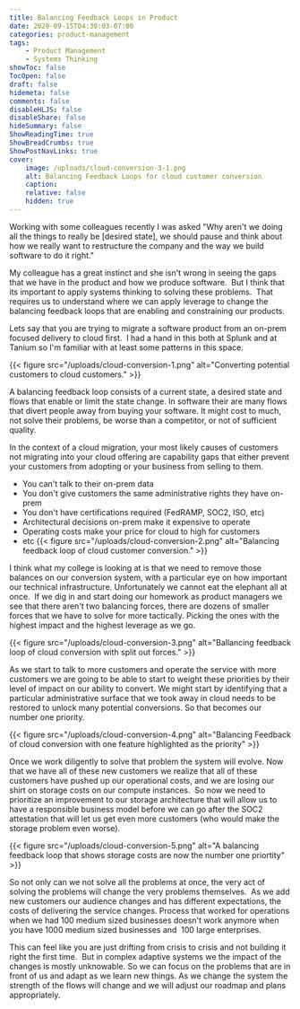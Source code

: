 ```yaml
---
title: Balancing Feedback Loops in Product
date: 2020-09-15T04:30:03-07:00
categories: product-management
tags:
    - Product Management
    - Systems Thinking
showToc: false
TocOpen: false
draft: false
hidemeta: false
comments: false
disableHLJS: false
disableShare: false
hideSummary: false
ShowReadingTime: true
ShowBreadCrumbs: true
ShowPostNavLinks: true
cover:
    image: /uploads/cloud-conversion-3-1.png
    alt: Balancing Feedback Loops for cloud customer conversion
    caption:
    relative: false
    hidden: true
---
```

Working with some colleagues recently I was asked "Why aren't we doing all the things to really be \[desired state\], we should pause and think about how we really want to restructure the company and the way we build software to do it right."

My colleague has a great instinct and she isn't wrong in seeing the gaps that we have in the product and how we produce software.&nbsp; But I think that its important to apply systems thinking to solving these problems.&nbsp; That requires us to understand where we can apply leverage to change the balancing feedback loops that are enabling and constraining our products.<!--more-->

Lets say that you are trying to migrate a software product from an on-prem focused delivery to cloud first.&nbsp; I had a hand in this both at Splunk and at Tanium so I'm familiar with at least some patterns in this space.&nbsp;

{{< figure src="/uploads/cloud-conversion-1.png" alt="Converting potential customers to cloud customers." >}}

A balancing feedback loop consists of a current state, a desired state and flows that enable or limit the state change. In software their are many flows that divert people away from buying your software. It might cost to much,&nbsp; not solve their problems, be worse than a competitor, or not of sufficient quality.&nbsp;

In the context of a cloud migration, your most likely causes of customers not migrating into your cloud offering are capability gaps that either prevent your customers from adopting or your business from selling to them.

* You can't talk to their on-prem data
* You don't give customers the same administrative rights they have on-prem
* You don't have certifications required (FedRAMP, SOC2, ISO, etc)
* Architectural decisions on-prem make it expensive to operate
* Operating costs make your price for cloud to high for customers
* etc
{{< figure src="/uploads/cloud-conversion-2.png" alt="Balancing feedback loop of cloud customer conversion." >}}

I think what my college is looking at is that we need to remove those balances on our conversion system, with a particular eye on how important our technical infrastructure. Unfortunately we cannot eat the elephant all at once.&nbsp; If we dig in and start doing our homework as product managers we see that there aren't two balancing forces, there are dozens of smaller forces that we have to solve for more tactically. Picking the ones with the highest impact and the highest leverage as we go.

{{< figure src="/uploads/cloud-conversion-3.png" alt="Ballancing feedback loop of cloud conversion with split out forces." >}}

As we start to talk to more customers and operate the service with more customers we are going to be able to start to weight these priorities by their level of impact on our ability to convert. We might start by identifying that a particular administrative surface that we took away in cloud needs to be restored to unlock many potential conversions. So that becomes our number one priority.

{{< figure src="/uploads/cloud-conversion-4.png" alt="Balancing Feedback of cloud conversion with one feature highlighted as the priority" >}}

Once we work diligently to solve that problem the system will evolve. Now that we have all of these new customers we realize that all of these customers have pushed up our operational costs, and we are losing our shirt on storage costs on our compute instances.&nbsp; So now we need to prioritize an improvement to our storage architecture that will allow us to have a responsible business model before we can go after the SOC2 attestation that will let us get even more customers (who would make the storage problem even worse).

{{< figure src="/uploads/cloud-conversion-5.png" alt="A balancing feedback loop that shows storage costs are now the number one priortity" >}}

So not only can we not solve all the problems at once, the very act of solving the problems will change the very problems themselves.&nbsp; As we add new customers our audience changes and has different expectations, the costs of delivering the service changes. Process that worked for operations when we had 100 medium sized businesses doesn't work anymore when you have 1000 medium sized businesses and&nbsp; 100 large enterprises.&nbsp;

This can feel like you are just drifting from crisis to crisis and not building it right the first time.&nbsp; But in complex adaptive systems we the impact of the changes is mostly unknowable. So we can focus on the problems that are in front of us and adapt as we learn new things. As we change the system the strength of the flows will change and we will adjust our roadmap and plans appropriately.